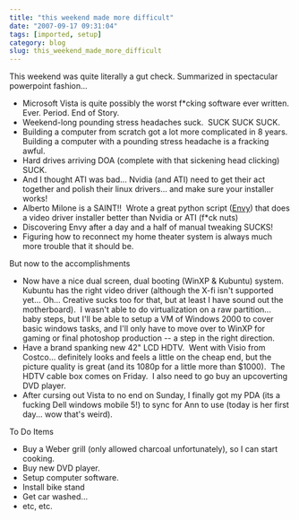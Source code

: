 ```yaml
---
title: "this weekend made more difficult"
date: "2007-09-17 09:31:04"
tags: [imported, setup]
category: blog
slug: this_weekend_made_more_difficult
---
```


This weekend was quite literally a gut check. Summarized in spectacular powerpoint fashion...

<ul>
	<li>Microsoft Vista is quite possibly the worst f*cking software ever written.  Ever. Period. End of Story.</li>
	<li>Weekend-long pounding stress headaches suck.  SUCK SUCK SUCK.</li>
	<li>Building a computer from scratch got a lot more complicated in 8 years.  Building a computer with a pounding stress headache is a fracking awful.</li>
	<li>Hard drives arriving DOA (complete with that sickening head clicking) SUCK.</li>
	<li>And I thought ATI was bad... Nvidia (and ATI) need to get their act together and polish their linux drivers... and make sure your installer works!</li>
	<li>Alberto Milone is a SAINT!!  Wrote a great python script (<a href="https://albertomilone.com/nvidia_scripts1.html">Envy</a>) that does a video driver installer better than Nvidia or ATI (f*ck nuts)</li>
	<li>Discovering Envy after a day and a half of manual tweaking SUCKS!</li>
	<li>Figuring how to reconnect my home theater system is always much more trouble that it should be.</li>
</ul>

But now to the accomplishments

<ul>
	<li>Now have a nice dual screen, dual booting (WinXP & Kubuntu) system.  Kubuntu has the right video driver (although the X-fi isn't supported yet... Oh... Creative sucks too for that, but at least I have sound out the motherboard).  I wasn't able to do virtualization on a raw partition... baby steps, but I'll be able to setup a VM of Windows 2000 to cover basic windows tasks, and I'll only have to move over to WinXP for gaming or final photoshop production -- a step in the right direction.</li>
	<li>Have a brand spanking new 42" LCD HDTV.  Went with Visio from Costco... definitely looks and feels a little on the cheap end, but the picture quality is great (and its 1080p for a little more than $1000).  The HDTV cable box comes on Friday.  I also need to go buy an upcoverting DVD player.</li>
	<li>After cursing out Vista to no end on Sunday, I finally got my PDA (its a fucking Dell windows mobile 5!) to sync for Ann to use (today is her first day... wow that's weird).</li>
</ul>

To Do Items

<ul>
	<li>Buy a Weber grill (only allowed charcoal unfortunately), so I can start cooking.</li>
	<li>Buy new DVD player.</li>
	<li>Setup computer software.</li>
	<li>Install bike stand</li>
	<li>Get car washed...</li>
	<li>etc, etc.</li>
</ul>
